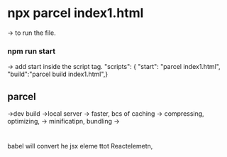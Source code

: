 # npx parcel index1.html 
  -> to run the file. 

### npm run start 
  -> add start inside the script tag. 
  "scripts": {
    "start": "parcel index1.html",
    "build":"parcel build index1.html",}

## parcel
  ->dev build
  ->local server
  -> faster, bcs of caching
  -> compressing, optimizing,
  -> minificatipn, bundling
  ->

  #
babel will convert he jsx eleme ttot Reactelemetn,
